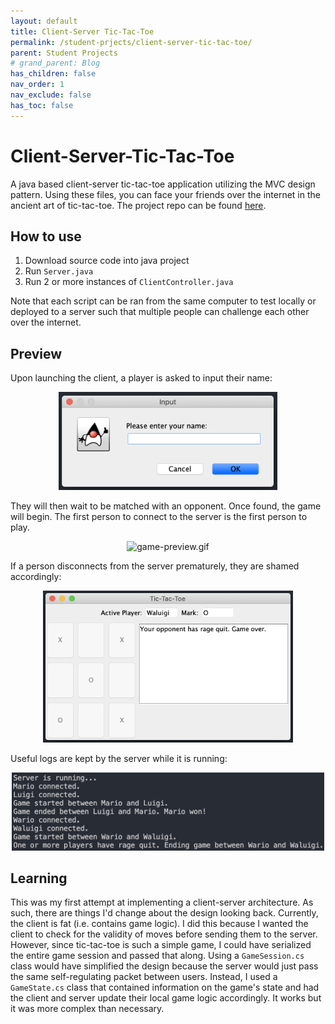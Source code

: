 ```yaml
---
layout: default
title: Client-Server Tic-Tac-Toe
permalink: /student-prjects/client-server-tic-tac-toe/
parent: Student Projects
# grand_parent: Blog
has_children: false
nav_order: 1
nav_exclude: false
has_toc: false
---
```


# Client-Server-Tic-Tac-Toe
A java based client-server tic-tac-toe application utilizing the MVC design pattern. 
Using these files, you can face your friends over the internet in the ancient art of tic-tac-toe.
The project repo can be found [here](https://github.com/sirpaulmcd/Client-Server-Tic-Tac-Toe).

## How to use
1. Download source code into java project
2. Run `Server.java`
3. Run 2 or more instances of `ClientController.java`

Note that each script can be ran from the same computer to test locally or deployed to a server such that
multiple people can challenge each other over the internet. 

## Preview
Upon launching the client, a player is asked to input their name:
<p align="center">
<img src="/assets/images/client-server-tic-tac-toe/enter-name.png" alt="enter-name.png" width=350 />
</p>

They will then wait to be matched with an opponent. Once found, the game will begin.
The first person to connect to the server is the first person to play.
<p align="center">
<img src="/assets/images/client-server-tic-tac-toe/game-preview.gif" alt="game-preview.gif" width=600 />
</p>


If a person disconnects from the server prematurely, they are shamed accordingly:
<p align="center">
<img src="/assets/images/client-server-tic-tac-toe/rage-quit.png" alt="rage-quit.png" width=400 />
</p>

Useful logs are kept by the server while it is running:
<p align="center">
<img src="/assets/images/client-server-tic-tac-toe/console-logs.png" alt="console-logs.png" width=500 />
</p>

## Learning
This was my first attempt at implementing a client-server architecture. As such, there are things I'd change about the design looking back.
Currently, the client is fat (i.e. contains game logic). 
I did this because I wanted the client to check for the validity of moves before sending them to the server.
However, since tic-tac-toe is such a simple game, I could have serialized the entire game session and passed that along. 
Using a `GameSession.cs` class would have simplified the design because the server would just pass the same self-regulating packet between users.
Instead, I used a `GameState.cs` class that contained information on the game's state and had the client and server update their local game logic accordingly.
It works but it was more complex than necessary. 

